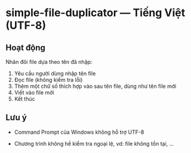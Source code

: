 # simple-file-duplicator — Tiếng Việt (UTF-8)

## Hoạt động

Nhân đôi file dựa theo tên đã nhập:
1. Yêu cầu người dùng nhập tên file
2. Đọc file (không kiểm tra lỗi)
3. Thêm một chữ số thích hợp vào sau tên file, dùng như tên file mới
4. Viết vào file mới
5. Kết thúc

## Lưu ý

* Command Prompt của Windows không hỗ trợ UTF-8

* Chương trình không hề kiểm tra ngoại lệ, vd: file không tồn tại, ...
